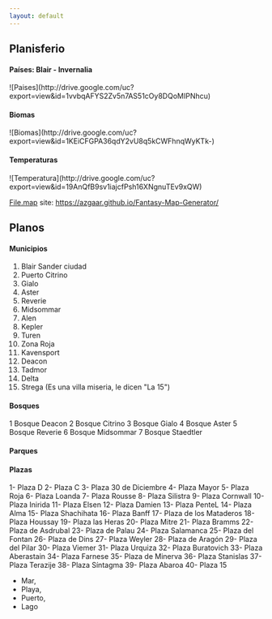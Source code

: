 ```yaml
---
layout: default
---
```


<h2>Planisferio</h2>

<h4>Países: Blair - Invernalia</h4>
![Paises](http://drive.google.com/uc?export=view&id=1vvbqAFYS2Zv5n7AS51cOy8DQoMIPNhcu)

<h4>Biomas</h4>
![Biomas](http://drive.google.com/uc?export=view&id=1KEiCFGPA36qdY2vU8q5kCWFhnqWyKTk-)

<h4>Temperaturas</h4>
![Temperatura](http://drive.google.com/uc?export=view&id=19AnQfB9sv1iajcfPsh16XNgnuTEv9xQW)

[File.map](https://drive.google.com/uc?export=download&id=18P372jpeVxu3HGBLmYWYoF0Kdl3C7ZTw) site: https://azgaar.github.io/Fantasy-Map-Generator/

<h2>Planos</h2>

<h4>Municipios</h4>

1. Blair Sander ciudad
1. Puerto Citrino
1. Gialo
1. Aster
1. Reverie
1. Midsommar
1. Alen
1. Kepler
1. Turen
1. Zona Roja
1. Kavensport
1. Deacon
1. Tadmor	
1. Delta
1. Strega (Es una villa miseria,
le dicen "La 15")

<h4>Bosques</h4>

1 Bosque Deacon
2 Bosque Citrino
3 Bosque Gialo
4 Bosque Aster
5 Bosque Reverie
6 Bosque Midsommar
7 Bosque Staedtler

<h4>Parques</h4>

<h4>Plazas</h4>

1- Plaza D
2- Plaza C
3- Plaza 30 de Diciembre
4- Plaza Mayor
5- Plaza Roja
6- Plaza Loanda
7- Plaza Rousse
8- Plaza Silistra
9- Plaza Cornwall
10- Plaza Inirida
11- Plaza Elsen
12- Plaza Damien
13- Plaza PenteL
14- Plaza Alma
15- Plaza Shachihata
16- Plaza Banff
17- Plaza de los Mataderos
18- Plaza Houssay
19- Plaza las Heras
20- Plaza Mitre
21- Plaza Bramms
22- Plaza de Asdrubal
23- Plaza de Palau
24- Plaza Salamanca
25- Plaza del Fontan
26- Plaza de Dins
27- Plaza Weyler
28- Plaza de Aragón
29- Plaza del Pilar
30- Plaza Viemer
31- Plaza Urquiza
32- Plaza Buratovich
33- Plaza Aberastain
34- Plaza Farnese
35- Plaza de Minerva
36- Plaza Stanislas
37- Plaza Terazije
38- Plaza Síntagma
39- Plaza Abaroa
40- Plaza 15

- Mar,
- Playa,
- Puerto,
- Lago

